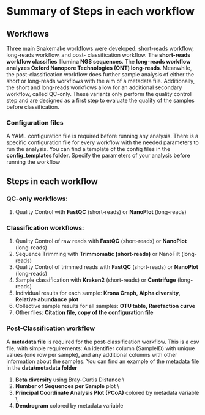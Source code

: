 # Summary of Steps in each workflow

## Workflows

Three main Snakemake workflows were developed: short-reads workflow, long-reads workflow, and post- classification workflow. The **short-reads workflow classifies Illumina NGS sequences**. The **long-reads workflow analyzes Oxford Nanopore Technologies (ONT) long-reads**. Meanwhile, the post-classification workflow does further sample analysis of either the short or long-reads workflows with the aim of a metadata file. Additionally, the short and long-reads workflows allow for an additional secondary workflow, called QC-only. These variants only perform the quality control step and are designed as a first step to evaluate the quality of the samples before classification.

### Configuration files
A YAML configuration file is required before running any analysis. There is a specific configuration file for every workflow with the needed parameters to run the analysis. You can find a template of the config files in the **config_templates folder**. Specify the parameters of your analysis before running the workflow

## Steps in each workflow

### QC-only workflows: 
1.	Quality Control with **FastQC** (short-reads) or **NanoPlot** (long-reads)

### Classification workflows:
1.	Quality Control of raw reads with **FastQC** (short-reads) or **NanoPlot** (long-reads)
2.	Sequence Trimming with **Trimmomatic (short-reads)** or NanoFilt (long-reads)
3.	Quality Control of trimmed reads with **FastQC** (short-reads) or **NanoPlot** (long-reads)
4.	Sample classification with **Kraken2** (short-reads) or **Centrifuge** (long-reads)
5.	Individual results for each sample: **Krona Graph, Alpha diversity, Relative abundance plot**
6.	Collective sample results for all samples: **OTU table, Rarefaction curve**
7.	Other files: **Citation file, copy of the configuration file** 

### Post-Classification workflow
A **metadata file** is required for the post-classification workflow. This is a csv file, with simple requirements: An identifier column (SampleID) with unique values (one row per sample), and any additional columns with other information about the samples. You can find an example of the metadata file in the **data/metadata folder** 

1.	**Beta diversity** using Bray-Curtis Distance \
2.	**Number of Sequences per Sample** plot \
3.	**Principal Coordinate Analysis Plot (PCoA)** colored by metadata variable \
4.	**Dendrogram** colored by metadata variable
